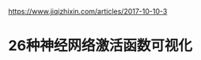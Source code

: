 https://www.jiqizhixin.com/articles/2017-10-10-3
# 26种神经网络激活函数可视化






































